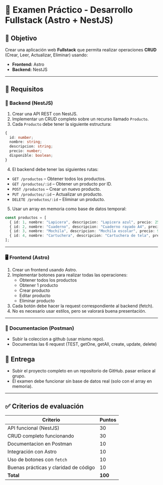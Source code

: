 # 🧪 Examen Práctico - Desarrollo Fullstack (Astro + NestJS)

## 📝 Objetivo

Crear una aplicación web **Fullstack** que permita realizar operaciones **CRUD** (Crear, Leer, Actualizar, Eliminar) usando:

- **Frontend:** Astro
- **Backend:** NestJS

---

## 📌 Requisitos

### 🔧 Backend (NestJS)

1. Crear una API REST con NestJS.
2. Implementar un CRUD completo sobre un recurso llamado `Producto`.
3. Cada `Producto` debe tener la siguiente estructura:

```typescript
{
  id: number;
  nombre: string;
  descripcion: string;
  precio: number;
  disponible: boolean;
}
```

4. El backend debe tener las siguientes rutas:

- `GET /productos` – Obtener todos los productos.
- `GET /productos/:id` – Obtener un producto por ID.
- `POST /productos` – Crear un nuevo producto.
- `PUT /productos/:id` – Actualizar un producto.
- `DELETE /productos/:id` – Eliminar un producto.

5. Usar un array en memoria como base de datos temporal:

```ts
const productos = [
  { id: 1, nombre: "Lapicera", descripcion: "Lapicera azul", precio: 25, disponible: true },
  { id: 2, nombre: "Cuaderno", descripcion: "Cuaderno rayado A4", precio: 150, disponible: true },
  { id: 3, nombre: "Mochila", descripcion: "Mochila escolar", precio: 900, disponible: false },
  { id: 4, nombre: "Cartuchera", descripcion: "Cartuchera de tela", precio: 200, disponible: true },
];
```

---

### 🖥️ Frontend (Astro)

1. Crear un frontend usando Astro.
2. Implementar botones para realizar todas las operaciones:
   - Obtener todos los productos
   - Obtener 1 producto
   - Crear producto
   - Editar producto
   - Eliminar producto
3. Cada botón debe hacer la request correspondiente al backend (fetch).
4. No es necesario usar estilos, pero se valorará buena presentación.

---

### 📃 Documentacion (Postman)

- Subir la coleccion a github (usar mismo repo).
- Documentas las 6 request (TEST, getOne, getAll, create, update, delete)

## 🎯 Entrega

- Subir el proyecto completo en un repositorio de GitHub. pasar enlace al grupo.
- El examen debe funcionar sin base de datos real (solo con el array en memoria).

---

## ✅ Criterios de evaluación

| Criterio                            | Puntos |
|-------------------------------------|--------|
| API funcional (NestJS)              | 30     |
| CRUD completo funcionando           | 30     |
| Documentacion en Postman            | 10     |
| Integración con Astro               | 10     |
| Uso de botones con `fetch`          | 10     |
| Buenas prácticas y claridad de código | 10     |
| **Total**                           | **100** |

